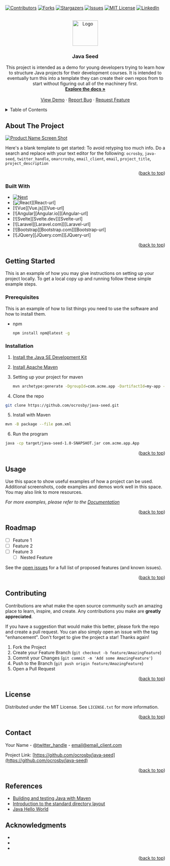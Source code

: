 <!-- Improved compatibility of back to top link: See: https://github.com/othneildrew/Best-README-Template/pull/73 -->
<a name="readme-top"></a>
<!--
*** Thanks for checking out the Best-README-Template. If you have a suggestion
*** that would make this better, please fork the repo and create a pull request
*** or simply open an issue with the tag "enhancement".
*** Don't forget to give the project a star!
*** Thanks again! Now go create something AMAZING! :D
-->

<!-- PROJECT SHIELDS -->
<!--
*** I'm using markdown "reference style" links for readability.
*** Reference links are enclosed in brackets [ ] instead of parentheses ( ).
*** See the bottom of this document for the declaration of the reference variables
*** for contributors-url, forks-url, etc. This is an optional, concise syntax you may use.
*** https://www.markdownguide.org/basic-syntax/#reference-style-links
-->
[![Contributors][contributors-shield]][contributors-url]
[![Forks][forks-shield]][forks-url]
[![Stargazers][stars-shield]][stars-url]
[![Issues][issues-shield]][issues-url]
[![MIT License][license-shield]][license-url]
[![LinkedIn][linkedin-shield]][linkedin-url]

<!-- PROJECT LOGO -->
<br />
<div align="center">
  <a href="https://github.com/ocrosby/java-seed">
    <img src="images/logo.png" alt="Logo" width="80" height="80">
  </a>

<h3 align="center">Java Seed</h3>

  <p align="center">
    This project is intended as a demo for young developers trying to learn how to structure
    Java projects for their development courses.  It is intended to eventually turn this
    into a template they can create their own repos from to start without figuring out all of
    the machinery first.
    <br />
    <a href="https://github.com/ocrosby/java-seed"><strong>Explore the docs »</strong></a>
    <br />
    <br />
    <a href="https://github.com/ocrosby/java-seed">View Demo</a>
    ·
    <a href="https://github.com/ocrosby/java-seed/issues">Report Bug</a>
    ·
    <a href="https://github.com/ocrosby/java-seed/issues">Request Feature</a>
  </p>
</div>

<!-- TABLE OF CONTENTS -->
<details>
  <summary>Table of Contents</summary>
  <ol>
    <li>
      <a href="#about-the-project">About The Project</a>
      <ul>
        <li><a href="#built-with">Built With</a></li>
      </ul>
    </li>
    <li>
      <a href="#getting-started">Getting Started</a>
      <ul>
        <li><a href="#prerequisites">Prerequisites</a></li>
        <li><a href="#installation">Installation</a></li>
      </ul>
    </li>
    <li><a href="#usage">Usage</a></li>
    <li><a href="#roadmap">Roadmap</a></li>
    <li><a href="#contributing">Contributing</a></li>
    <li><a href="#license">License</a></li>
    <li><a href="#contact">Contact</a></li>
    <li><a href="#acknowledgments">Acknowledgments</a></li>
  </ol>
</details>

<!-- ABOUT THE PROJECT -->
## About The Project

[![Product Name Screen Shot][product-screenshot]](https://example.com)

Here's a blank template to get started: To avoid retyping too much info. Do a search and replace with your text editor for the following: `ocrosby`, `java-seed`, `twitter_handle`, `omarcrosby`, `email_client`, `email`, `project_title`, `project_description`

<p align="right">(<a href="#readme-top">back to top</a>)</p>

### Built With

* [![Next][Next.js]][Next-url]
* [![React][React.js]][React-url]
* [![Vue][Vue.js]][Vue-url]
* [![Angular][Angular.io]][Angular-url]
* [![Svelte][Svelte.dev]][Svelte-url]
* [![Laravel][Laravel.com]][Laravel-url]
* [![Bootstrap][Bootstrap.com]][Bootstrap-url]
* [![JQuery][JQuery.com]][JQuery-url]

<p align="right">(<a href="#readme-top">back to top</a>)</p>

<!-- GETTING STARTED -->
## Getting Started

This is an example of how you may give instructions on setting up your project locally.
To get a local copy up and running follow these simple example steps.

### Prerequisites

This is an example of how to list things you need to use the software and how to install them.

* npm

  ```sh
  npm install npm@latest -g
  ```

### Installation

1. [Install the Java SE Development Kit](https://www.oracle.com/java/technologies/downloads/)
2. [Install Apache Maven](https://maven.apache.org/install.html)
3. Setting up your project for maven

   ```sh
   mvn archetype:generate -DgroupId=com.acme.app -DartifactId=my-app -DarchetypeArtifactId=maven-archetype-quickstart -DarchetypeVersion=1.4 -DinteractiveMode=false
   ```

4. Clone the repo

```sh
git clone https://github.com/ocrosby/java-seed.git
```

5. Install with Maven

```sh
mvn -B package --file pom.xml
```

6. Run the program

```sh
java -cp target/java-seed-1.0-SNAPSHOT.jar com.acme.app.App
```

<p align="right">(<a href="#readme-top">back to top</a>)</p>

<!-- USAGE EXAMPLES -->
## Usage

Use this space to show useful examples of how a project can be used. Additional screenshots, code examples and demos work well in this space. You may also link to more resources.

_For more examples, please refer to the [Documentation](https://example.com)_

<p align="right">(<a href="#readme-top">back to top</a>)</p>

<!-- ROADMAP -->
## Roadmap

* [ ] Feature 1
* [ ] Feature 2
* [ ] Feature 3
  * [ ] Nested Feature

See the [open issues](https://github.com/ocrosby/java-seed/issues) for a full list of proposed features (and known issues).

<p align="right">(<a href="#readme-top">back to top</a>)</p>

<!-- CONTRIBUTING -->
## Contributing

Contributions are what make the open source community such an amazing place to learn, inspire, and create. Any contributions you make are **greatly appreciated**.

If you have a suggestion that would make this better, please fork the repo and create a pull request. You can also simply open an issue with the tag "enhancement".
Don't forget to give the project a star! Thanks again!

1. Fork the Project
2. Create your Feature Branch (`git checkout -b feature/AmazingFeature`)
3. Commit your Changes (`git commit -m 'Add some AmazingFeature'`)
4. Push to the Branch (`git push origin feature/AmazingFeature`)
5. Open a Pull Request

<p align="right">(<a href="#readme-top">back to top</a>)</p>

<!-- LICENSE -->
## License

Distributed under the MIT License. See `LICENSE.txt` for more information.

<p align="right">(<a href="#readme-top">back to top</a>)</p>

<!-- CONTACT -->
## Contact

Your Name - [@twitter_handle](https://twitter.com/twitter_handle) - email@email_client.com

Project Link: [https://github.com/ocrosby/java-seed](https://github.com/ocrosby/java-seed)

<p align="right">(<a href="#readme-top">back to top</a>)</p>

<!-- REFERENCES -->
## References

* [Building and testing Java with Maven](https://docs.github.com/en/actions/automating-builds-and-tests/building-and-testing-java-with-maven)
* [Introduction to the standard directory layout](https://maven.apache.org/guides/introduction/introduction-to-the-standard-directory-layout.html)
* [Java Hello World](https://www.programiz.com/java-programming/hello-world)

<!-- ACKNOWLEDGMENTS -->
## Acknowledgments

* []()
* []()
* []()

<p align="right">(<a href="#readme-top">back to top</a>)</p>

<!-- MARKDOWN LINKS & IMAGES -->
<!-- https://www.markdownguide.org/basic-syntax/#reference-style-links -->
[contributors-shield]: https://img.shields.io/github/contributors/ocrosby/java-seed.svg?style=for-the-badge
[contributors-url]: https://github.com/ocrosby/java-seed/graphs/contributors
[forks-shield]: https://img.shields.io/github/forks/ocrosby/java-seed.svg?style=for-the-badge
[forks-url]: https://github.com/ocrosby/java-seed/network/members
[stars-shield]: https://img.shields.io/github/stars/ocrosby/java-seed.svg?style=for-the-badge
[stars-url]: https://github.com/ocrosby/java-seed/stargazers
[issues-shield]: https://img.shields.io/github/issues/ocrosby/java-seed.svg?style=for-the-badge
[issues-url]: https://github.com/ocrosby/java-seed/issues
[license-shield]: https://img.shields.io/github/license/ocrosby/java-seed.svg?style=for-the-badge
[license-url]: https://github.com/ocrosby/java-seed/blob/master/LICENSE.txt
[linkedin-shield]: https://img.shields.io/badge/-LinkedIn-black.svg?style=for-the-badge&logo=linkedin&colorB=555
[linkedin-url]: https://linkedin.com/in/omarcrosby
[product-screenshot]: images/screenshot.png
[Next.js]: https://img.shields.io/badge/next.js-000000?style=for-the-badge&logo=nextdotjs&logoColor=white
[Next-url]: https://nextjs.org/
[React.js]: https://img.shields.io/badge/React-20232A?style=for-the-badge&logo=react&logoColor=61DAFB

